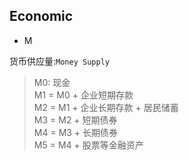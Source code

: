 ## Economic

- M

货币供应量:`Money Supply`

> M0: 现金  
> M1 = M0 + 企业短期存款  
> M2 = M1 + 企业长期存款 + 居民储蓄  
> M3 = M2 + 短期债券  
> M4 = M3 + 长期债券  
> M5 = M4 + 股票等金融资产
